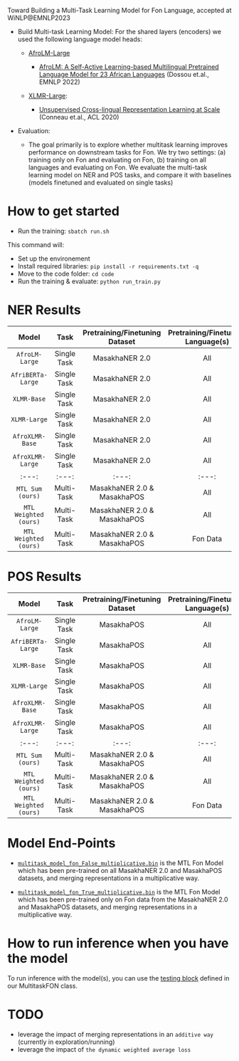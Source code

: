 Toward Building a Multi-Task Learning Model for Fon Language, accepted at WiNLP@EMNLP2023

- Build Multi-task Learning Model: For the shared layers (encoders) we used the following language model heads:

    - [AfroLM-Large](https://huggingface.co/bonadossou/afrolm_active_learning)
        - [AfroLM: A Self-Active Learning-based Multilingual Pretrained Language Model for 23 African Languages](https://aclanthology.org/2022.sustainlp-1.11/) (Dossou et.al., EMNLP 2022)        
    
    - [XLMR-Large](https://huggingface.co/xlm-roberta-large):
        - [Unsupervised Cross-lingual Representation Learning at Scale](https://aclanthology.org/2020.acl-main.747) (Conneau et.al., ACL 2020)

- Evaluation:

    - The goal primarily is to explore whether multitask learning improves performance on downstream tasks for Fon. We try two settings: (a) training only on Fon and evaluating on Fon, (b) training on all languages and evaluating on Fon. We evaluate the multi-task learning model on NER and POS tasks, and compare it with baselines (models finetuned and evaluated on single tasks)

# How to get started

- Run the training: `sbatch run.sh`

This command will:

- Set up the environement
- Install required libraries: `pip install -r requirements.txt -q`
- Move to the code folder: `cd code`
- Run the training & evaluate: `python run_train.py`

# NER Results
Model | Task | Pretraining/Finetuning Dataset | Pretraining/Finetuning Language(s) | Evaluation Dataset | Metric | Metric's Value |
|:---: |:---: |:---: | :---: |:---: | :---: | :---: |
`AfroLM-Large` | Single Task | MasakhaNER 2.0 | All | FON NER | F1-Score | 80.48 |
`AfriBERTa-Large` | Single Task | MasakhaNER 2.0 | All | FON NER | F1-Score | 79.90 |
`XLMR-Base` | Single Task | MasakhaNER 2.0 | All | FON NER | F1-Score | 81.90 |
`XLMR-Large` | Single Task | MasakhaNER 2.0 | All | FON NER | F1-Score | 81.60 |
`AfroXLMR-Base` | Single Task | MasakhaNER 2.0 | All | FON NER | F1-Score | 82.30 |
`AfroXLMR-Large` | Single Task | MasakhaNER 2.0 | All | FON NER | F1-Score | 82.70 |
|:---: |:---: |:---: | :---: |:---: | :---: |
`MTL Sum (ours)` | Multi-Task | MasakhaNER 2.0 & MasakhaPOS | All | FON NER | F1-Score | 79.87 |
`MTL Weighted (ours)` | Multi-Task | MasakhaNER 2.0 & MasakhaPOS | All | FON NER | F1-Score | 81.92 |
`MTL Weighted (ours)` | Multi-Task | MasakhaNER 2.0 & MasakhaPOS | Fon Data | FON NER | F1-Score | 64.43 |


# POS Results
Model | Task | Pretraining/Finetuning Dataset | Pretraining/Finetuning Language(s) | Evaluation Dataset | Metric | Metric's Value |
|:---: |:---: |:---: | :---: |:---: | :---: | :---: |
`AfroLM-Large` | Single Task | MasakhaPOS | All | FON POS | Accuracy | 82.40 |
`AfriBERTa-Large` | Single Task | MasakhaPOS | All | FON POS | Accuracy | 88.40 |
`XLMR-Base` | Single Task | MasakhaPOS | All | FON POS | Accuracy | 90.10 |
`XLMR-Large` | Single Task | MasakhaPOS | All | FON POS | Accuracy | 90.20 |
`AfroXLMR-Base` | Single Task | MasakhaPOS | All | FON POS | Accuracy | 90.10 |
`AfroXLMR-Large` | Single Task | MasakhaPOS | All | FON POS | Accuracy | 90.40 |
|:---: |:---: |:---: | :---: |:---: | :---: |
`MTL Sum (ours)` | Multi-Task | MasakhaNER 2.0 & MasakhaPOS | All | FON POS | Accuracy | 82.45 |
`MTL Weighted (ours)` | Multi-Task | MasakhaNER 2.0 & MasakhaPOS | All | FON POS | Accuracy | 89.20 |
`MTL Weighted (ours)` | Multi-Task | MasakhaNER 2.0 & MasakhaPOS | Fon Data | FON POS | Accuracy | 80.85 |

# Model End-Points

- [`multitask_model_fon_False_multiplicative.bin`](https://huggingface.co/bonadossou/multitask_model_fon_False_multiplicative) is the MTL Fon Model which has been pre-trained on all MasakhaNER 2.0 and MasakhaPOS datasets, and merging representations in a multiplicative way.

- [`multitask_model_fon_True_multiplicative.bin`](https://huggingface.co/bonadossou/multitask-learning-fon-true-multiplicative) is the MTL Fon Model which has been pre-trained only on Fon data from the MasakhaNER 2.0 and MasakhaPOS datasets, and merging representations in a multiplicative way.

# How to run inference when you have the model
 To run inference with the model(s), you can use the [testing block](https://github.com/bonaventuredossou/multitask_fon/blob/main/code/run_train.py#L209) defined in our MultitaskFON class.

 # TODO

 - leverage the impact of merging representations in an `additive way` (currently in exploration/running)
 - leverage the impact of `the dynamic weighted average loss`